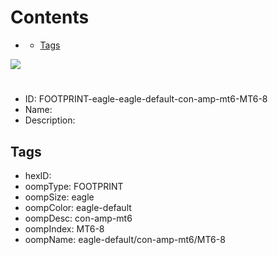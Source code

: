 



Contents
========

* [](#)
	* [Tags](#tags)
  
![][im]
# 

- ID: FOOTPRINT-eagle-eagle-default-con-amp-mt6-MT6-8
- Name: 
- Description: 

## Tags

- hexID: 
- oompType: FOOTPRINT
- oompSize: eagle
- oompColor: eagle-default
- oompDesc: con-amp-mt6
- oompIndex: MT6-8
- oompName: eagle-default/con-amp-mt6/MT6-8



[im]: image.png
